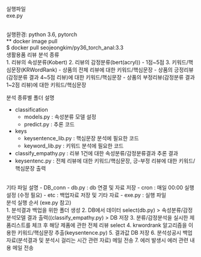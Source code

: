 실행파일 <br>
exe.py

<br>
실행환경: python 3.6, pytorch <br>
** docker image pull <br>
$ docker pull seojeongkim/py36_torch_anal:3.3


<br>
생활용품 리뷰 분석 종류<br>
1. 리뷰의 속성분류(Kobert)
2. 리뷰의 감정분류(bert(acryl)) - 1점~5점
3. 키워드/핵심문장(KRWordRank)
    - 상품의 전체 리뷰에 대한 키워드/핵심문장
    - 상품의 긍정리뷰(감정분류 결과 4~5점 리뷰)에 대한 키워드/핵심문장
    - 상품의 부정리뷰(감정분류 결과 1~2점 리뷰)에 대한 키워드/핵심문장

분석 종류별 폴더 설명<br>
- classification
    - models.py          : 속성분류 모델 설정
    - predict.py         : 추론 코드
- keys
    - keysentence_lib.py : 핵심문장 분석에 필요한 코드
    - keyword_lib.py     : 키워드 분석에 필요한 코드
- classify_empathy.py    : 리뷰 1건에 대한 속성분류/감정분류결과 추론 결과
- keysentenc.py          : 전체 리뷰에 대한 키워드/핵심문장, 긍-부정 리뷰에 대한 키워드/핵심문장 출력
<br>
기타 파일 설명
- DB_conn
    - db.py              : db 연결 및 자료 저장
- cron                   : 매일 00:00 실행 설정 (수정 필요)
- etc                    : 백업자료 저장 및 기타 자료
- exe.py                 : 실행 파일

<br>
분석 실행 순서 (exe.py 참고) <br>
1. 분석결과 백업을 위한 폴더 생성
2. DB에서 데이터 select(db.py) > 속성분류/감정분석모델 결과 출력((classify_empathy.py) > DB 저장
3. 분류/감정분석을 실시한 제품리스트를 체크 후 해당 제품에 관한 전체 리뷰 select
4. krwordrank 알고리즘을 이용한 키워드/핵심문장 추출(keysentence.py)
5. 결과값 DB 저장
6. 분석성공시 백업자료(분석결과 및 분석시 걸리는 시간 관련 자료) 메일 전송
7. 에러 발생시 에러 관련 내용 메일 전송